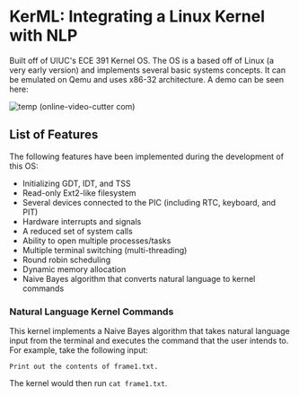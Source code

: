 # KerML: Integrating a Linux Kernel with NLP
Built off of UIUC's ECE 391 Kernel OS. The OS is a based off of Linux (a very early version) and implements several basic systems concepts. It can be emulated on Qemu and uses x86-32 architecture. A demo can be seen here:

![temp (online-video-cutter com)](https://github.com/aryanindarapu/kerml/assets/25874004/2ce6bda3-12c4-4030-b09d-1773f899eab9)

## List of Features
The following features have been implemented during the development of this OS:
- Initializing GDT, IDT, and TSS
- Read-only Ext2-like filesystem
- Several devices connected to the PIC (including RTC, keyboard, and PIT)
- Hardware interrupts and signals
- A reduced set of system calls
- Ability to open multiple processes/tasks
- Multiple terminal switching (multi-threading)
- Round robin scheduling
- Dynamic memory allocation
- Naive Bayes algorithm that converts natural language to kernel commands

### Natural Language Kernel Commands
This kernel implements a Naive Bayes algorithm that takes natural language input from the terminal and executes the command that the user intends to. For example, take the following input:

    Print out the contents of frame1.txt.

The kernel would then run `cat frame1.txt`.
